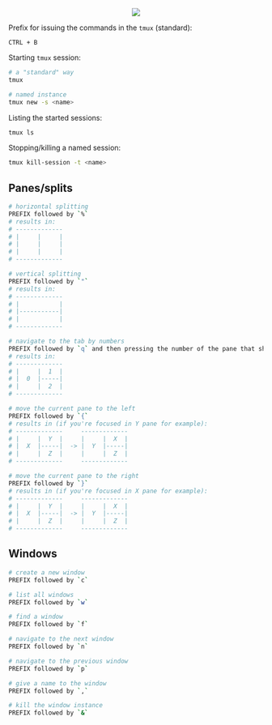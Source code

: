 <p align=center>
  <img src="https://upload.wikimedia.org/wikipedia/commons/e/e4/Tmux_logo.svg" />
</p>

Prefix for issuing the commands in the `tmux` (standard):

`CTRL + B`

Starting `tmux` session:

```bash
# a "standard" way
tmux

# named instance
tmux new -s <name>
```

Listing the started sessions:

```bash
tmux ls
```

Stopping/killing a named session:

```bash
tmux kill-session -t <name>
```

## Panes/splits

```bash
# horizontal splitting
PREFIX followed by `%`
# results in:
# -------------
# |     |     |
# |     |     |
# |     |     |
# -------------

# vertical splitting
PREFIX followed by `"`
# results in:
# -------------
# |           |
# |-----------|
# |           |
# -------------

# navigate to the tab by numbers
PREFIX followed by `q` and then pressing the number of the pane that shows up
# results in:
# -------------
# |     |  1  |
# |  0  |-----|
# |     |  2  |
# -------------

# move the current pane to the left
PREFIX followed by `{`
# results in (if you're focused in Y pane for example):
# -------------     -------------
# |     |  Y  |     |     |  X  |
# |  X  |-----|  -> |  Y  |-----|
# |     |  Z  |     |     |  Z  |
# -------------     -------------

# move the current pane to the right
PREFIX followed by `}`
# results in (if you're focused in X pane for example):
# -------------     -------------
# |     |  Y  |     |     |  X  |
# |  X  |-----|  -> |  Y  |-----|
# |     |  Z  |     |     |  Z  |
# -------------     -------------
```

## Windows

```bash
# create a new window
PREFIX followed by `c`

# list all windows
PREFIX followed by `w`

# find a window
PREFIX followed by `f`

# navigate to the next window
PREFIX followed by `n`

# navigate to the previous window
PREFIX followed by `p`

# give a name to the window
PREFIX followed by `,`

# kill the window instance
PREFIX followed by `&`
```
